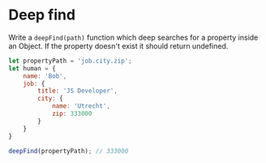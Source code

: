 # Deep find

Write a `deepFind(path)` function which deep searches for a property inside an Object. If the property doesn't exist it should return undefined.

```javascript
let propertyPath = 'job.city.zip';
let human = {
    name: 'Bob',
    job: {
        title: 'JS Developer',
        city: {
            name: 'Utrecht',
            zip: 333000
        }
    }
}

deepFind(propertyPath); // 333000
```